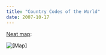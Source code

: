 ```yaml
---
title: "Country Codes of the World"
date: 2007-10-17
---
```

<a href="http://www.bytelevel.com/map/ccTLD.html">Neat map</a>:

<img alt="[Map]" src="@root/files/2007/country-codes.jpg" class="centered">

